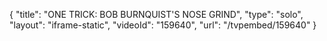 {
    "title": "ONE TRICK: BOB BURNQUIST'S NOSE GRIND",
    "type": "solo",
    "layout": "iframe-static",
    "videoId": "159640",
    "url": "\/tvpembed\/159640"
}
